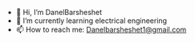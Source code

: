 - 👋 Hi, I’m DanelBarsheshet
- 🌱 I’m currently learning electrical engineering
- 📫 How to reach me: Danelbarsheshet1@gmail.com
